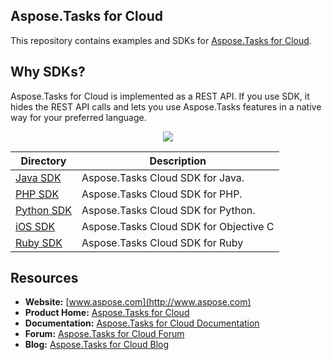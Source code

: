 ## Aspose.Tasks for Cloud
This repository contains examples and SDKs for [Aspose.Tasks for Cloud](http://www.aspose.com/cloud/project-management-api.aspx).

## Why SDKs?
Aspose.Tasks for Cloud is implemented as a REST API. If you use SDK, it hides the REST API calls and lets you use Aspose.Tasks features in a native way for your preferred language.

<p align="center">
  <a title="Download complete Aspose.Tasks for Cloud source code" href="https://github.com/asposetasks/Aspose_Tasks_Cloud/archive/master.zip">
	<img src="https://raw.github.com/AsposeExamples/java-examples-dashboard/master/images/downloadZip-Button-Large.png" />
  </a>
</p>

Directory | Description
--------- | -----------
[Java SDK](https://github.com/asposetasks/Aspose_Tasks_Cloud/tree/master/SDKs/Aspose.Tasks_Cloud_SDK_for_Java)  |  Aspose.Tasks Cloud SDK for Java.
[PHP SDK](https://github.com/asposetasks/Aspose_Tasks_Cloud/tree/master/SDKs/Aspose.Tasks_Cloud_SDK_for_PHP)  |  Aspose.Tasks Cloud SDK for PHP.
[Python SDK](https://github.com/asposetasks/Aspose_Tasks_Cloud/tree/master/SDKs/Aspose.Tasks_Cloud_SDK_for_Python)  |  Aspose.Tasks Cloud SDK for Python.
[iOS SDK](https://github.com/asposetasks/Aspose_Tasks_Cloud/tree/master/SDKs/Aspose.Tasks_Cloud_SDK_For_Objective_C) | Aspose.Tasks Cloud SDK for Objective C
[Ruby SDK](https://github.com/asposetasks/Aspose_Tasks_Cloud/tree/master/SDKs/Aspose.Tasks_Cloud_SDK_for_Ruby) | Aspose.Tasks Cloud SDK for Ruby

## Resources

+ **Website:** [www.aspose.com](http://www.aspose.com)
+ **Product Home:** [Aspose.Tasks for Cloud](http://www.aspose.com/cloud/project-management-api.aspx)
+ **Documentation:** [Aspose.Tasks for Cloud Documentation](http://www.aspose.com/docs/display/taskscloud/Home)
+ **Forum:** [Aspose.Tasks for Cloud Forum](http://www.aspose.com/community/forums/aspose.tasks-product-family/75/showforum.aspx)
+ **Blog:** [Aspose.Tasks for Cloud Blog](http://www.aspose.com/blogs/aspose-products/aspose-tasks-product-family.html)
